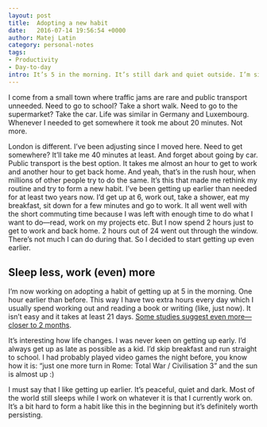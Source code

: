 ```yaml
---
layout: post
title:  Adopting a new habit
date:   2016-07-14 19:56:54 +0000
author: Matej Latin
category: personal-notes
tags:
- Productivity
- Day-to-day
intro: It’s 5 in the morning. It’s still dark and quiet outside. I’m sitting on the couch, wrapped in a blanket, writing this post and all I can hear is the birds chirping and a car or an empty bus that occasionally goes by. It’s very rare that it’s so peaceful in the middle of central London and this is exactly what I’m looking for.
---
```

I come from a small town where traffic jams are rare and public transport unneeded. Need to go to school? Take a short walk. Need to go to the supermarket? Take the car. Life was similar in Germany and Luxembourg. Whenever I needed to get somewhere it took me about 20 minutes. Not more.

London is different. I’ve been adjusting since I moved here. Need to get somewhere? It’ll take me 40 minutes at least. And forget about going by car. Public transport is the best option. It takes me almost an hour to get to work and another hour to get back home. And yeah, that’s in the rush hour, when millions of other people try to do the same.
It’s this that made me rethink my routine and try to form a new habit. I’ve been getting up earlier than needed for at least two years now. I’d get up at 6, work out, take a shower, eat my breakfast, sit down for a few minutes and go to work. It all went well with the short commuting time because I was left with enough time to do what I want to do—read, work on my projects etc. But I now spend 2 hours just to get to work and back home. 2 hours out of 24 went out through the window. There’s not much I can do during that. So I decided to start getting up even earlier.

## Sleep less, work (even) more
I’m now working on adopting a habit of getting up at 5 in the morning. One hour earlier than before. This way I have two extra hours every day which I usually spend working out and reading a book or writing (like, just now). It isn’t easy and it takes at least 21 days. [Some studies suggest even more—closer to 2 months](http://jamesclear.com/new-habit).

It’s interesting how life changes. I was never keen on getting up early. I’d always get up as late as possible as a kid. I’d skip breakfast and run straight to school. I had probably played video games the night before, you know how it is: “just one more turn in Rome: Total War / Civilisation 3” and the sun is almost up :)

I must say that I like getting up earlier. It’s peaceful, quiet and dark. Most of the world still sleeps while I work on whatever it is that I currently work on. It’s a bit hard to form a habit like this in the beginning but it’s definitely worth persisting.